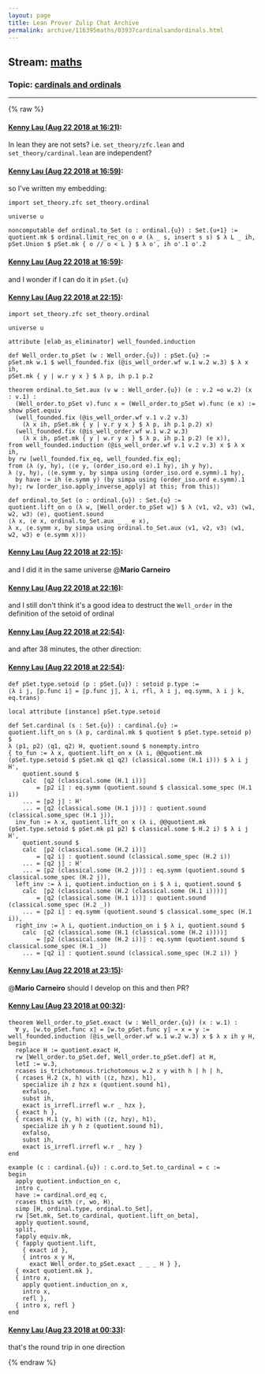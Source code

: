 ```yaml
---
layout: page
title: Lean Prover Zulip Chat Archive 
permalink: archive/116395maths/03937cardinalsandordinals.html
---
```


## Stream: [maths](index.html)
### Topic: [cardinals and ordinals](03937cardinalsandordinals.html)

---


{% raw %}
#### [ Kenny Lau (Aug 22 2018 at 16:21)](https://leanprover.zulipchat.com/#narrow/stream/116395-maths/topic/cardinals%20and%20ordinals/near/132580778):
In lean they are not sets? i.e. `set_theory/zfc.lean` and `set_theory/cardinal.lean` are independent?

#### [ Kenny Lau (Aug 22 2018 at 16:59)](https://leanprover.zulipchat.com/#narrow/stream/116395-maths/topic/cardinals%20and%20ordinals/near/132583263):
so I've written my embedding:
```lean
import set_theory.zfc set_theory.ordinal

universe u

noncomputable def ordinal.to_Set (o : ordinal.{u}) : Set.{u+1} :=
quotient.mk $ ordinal.limit_rec_on o ∅ (λ _ s, insert s s) $ λ L _ ih,
pSet.Union $ pSet.mk { o // o < L } $ λ o', ih o'.1 o'.2
```

#### [ Kenny Lau (Aug 22 2018 at 16:59)](https://leanprover.zulipchat.com/#narrow/stream/116395-maths/topic/cardinals%20and%20ordinals/near/132583279):
and I wonder if I can do it in `pSet.{u}`

#### [ Kenny Lau (Aug 22 2018 at 22:15)](https://leanprover.zulipchat.com/#narrow/stream/116395-maths/topic/cardinals%20and%20ordinals/near/132599529):
```lean
import set_theory.zfc set_theory.ordinal

universe u

attribute [elab_as_eliminator] well_founded.induction

def Well_order.to_pSet (w : Well_order.{u}) : pSet.{u} :=
pSet.mk w.1 $ well_founded.fix (@is_well_order.wf w.1 w.2 w.3) $ λ x ih,
pSet.mk { y | w.r y x } $ λ p, ih p.1 p.2

theorem ordinal.to_Set.aux (v w : Well_order.{u}) (e : v.2 ≃o w.2) (x : v.1) :
  (Well_order.to_pSet v).func x ≈ (Well_order.to_pSet w).func (e x) :=
show pSet.equiv
  (well_founded.fix (@is_well_order.wf v.1 v.2 v.3)
    (λ x ih, pSet.mk { y | v.r y x } $ λ p, ih p.1 p.2) x)
  (well_founded.fix (@is_well_order.wf w.1 w.2 w.3)
    (λ x ih, pSet.mk { y | w.r y x } $ λ p, ih p.1 p.2) (e x)),
from well_founded.induction (@is_well_order.wf v.1 v.2 v.3) x $ λ x ih,
by rw [well_founded.fix_eq, well_founded.fix_eq];
from ⟨λ ⟨y, hy⟩, ⟨⟨e y, (order_iso.ord e).1 hy⟩, ih y hy⟩,
λ ⟨y, hy⟩, ⟨⟨e.symm y, by simpa using (order_iso.ord e.symm).1 hy⟩,
  by have := ih (e.symm y) (by simpa using (order_iso.ord e.symm).1 hy); rw [order_iso.apply_inverse_apply] at this; from this⟩⟩

def ordinal.to_Set (o : ordinal.{u}) : Set.{u} :=
quotient.lift_on o (λ w, ⟦Well_order.to_pSet w⟧) $ λ ⟨v1, v2, v3⟩ ⟨w1, w2, w3⟩ ⟨e⟩, quotient.sound
⟨λ x, ⟨e x, ordinal.to_Set.aux _ _ e x⟩,
λ x, ⟨e.symm x, by simpa using ordinal.to_Set.aux ⟨v1, v2, v3⟩ ⟨w1, w2, w3⟩ e (e.symm x)⟩⟩
```

#### [ Kenny Lau (Aug 22 2018 at 22:15)](https://leanprover.zulipchat.com/#narrow/stream/116395-maths/topic/cardinals%20and%20ordinals/near/132599537):
and I did it in the same universe @**Mario Carneiro**

#### [ Kenny Lau (Aug 22 2018 at 22:16)](https://leanprover.zulipchat.com/#narrow/stream/116395-maths/topic/cardinals%20and%20ordinals/near/132599597):
and I still don't think it's a good idea to destruct the `Well_order` in the definition of the setoid of ordinal

#### [ Kenny Lau (Aug 22 2018 at 22:54)](https://leanprover.zulipchat.com/#narrow/stream/116395-maths/topic/cardinals%20and%20ordinals/near/132601476):
and after 38 minutes, the other direction:

#### [ Kenny Lau (Aug 22 2018 at 22:54)](https://leanprover.zulipchat.com/#narrow/stream/116395-maths/topic/cardinals%20and%20ordinals/near/132601478):
```lean
def pSet.type.setoid (p : pSet.{u}) : setoid p.type :=
⟨λ i j, ⟦p.func i⟧ = ⟦p.func j⟧, λ i, rfl, λ i j, eq.symm, λ i j k, eq.trans⟩

local attribute [instance] pSet.type.setoid

def Set.cardinal (s : Set.{u}) : cardinal.{u} :=
quotient.lift_on s (λ p, cardinal.mk $ quotient $ pSet.type.setoid p) $
λ ⟨p1, p2⟩ ⟨q1, q2⟩ H, quotient.sound $ nonempty.intro
{ to_fun := λ x, quotient.lift_on x (λ i, @@quotient.mk (pSet.type.setoid $ pSet.mk q1 q2) (classical.some (H.1 i))) $ λ i j H',
    quotient.sound $
    calc  ⟦q2 (classical.some (H.1 i))⟧
        = ⟦p2 i⟧ : eq.symm (quotient.sound $ classical.some_spec (H.1 i))
    ... = ⟦p2 j⟧ : H'
    ... = ⟦q2 (classical.some (H.1 j))⟧ : quotient.sound (classical.some_spec (H.1 j)),
  inv_fun := λ x, quotient.lift_on x (λ i, @@quotient.mk (pSet.type.setoid $ pSet.mk p1 p2) $ classical.some $ H.2 i) $ λ i j H',
    quotient.sound $
    calc  ⟦p2 (classical.some (H.2 i))⟧
        = ⟦q2 i⟧ : quotient.sound (classical.some_spec (H.2 i))
    ... = ⟦q2 j⟧ : H'
    ... = ⟦p2 (classical.some (H.2 j))⟧ : eq.symm (quotient.sound $ classical.some_spec (H.2 j)),
  left_inv := λ i, quotient.induction_on i $ λ i, quotient.sound $
    calc  ⟦p2 (classical.some (H.2 (classical.some (H.1 i))))⟧
        = ⟦q2 (classical.some (H.1 i))⟧ : quotient.sound (classical.some_spec (H.2 _))
    ... = ⟦p2 i⟧ : eq.symm (quotient.sound $ classical.some_spec (H.1 i)),
  right_inv := λ i, quotient.induction_on i $ λ i, quotient.sound $
    calc  ⟦q2 (classical.some (H.1 (classical.some (H.2 i))))⟧
        = ⟦p2 (classical.some (H.2 i))⟧ : eq.symm (quotient.sound $ classical.some_spec (H.1 _))
    ... = ⟦q2 i⟧ : quotient.sound (classical.some_spec (H.2 i)) }
```

#### [ Kenny Lau (Aug 22 2018 at 23:15)](https://leanprover.zulipchat.com/#narrow/stream/116395-maths/topic/cardinals%20and%20ordinals/near/132602524):
@**Mario Carneiro** should I develop on this and then PR?

#### [ Kenny Lau (Aug 23 2018 at 00:32)](https://leanprover.zulipchat.com/#narrow/stream/116395-maths/topic/cardinals%20and%20ordinals/near/132605696):
```lean
theorem Well_order.to_pSet.exact (w : Well_order.{u}) (x : w.1) :
  ∀ y, ⟦w.to_pSet.func x⟧ = ⟦w.to_pSet.func y⟧ → x = y :=
well_founded.induction (@is_well_order.wf w.1 w.2 w.3) x $ λ x ih y H,
begin
  replace H := quotient.exact H,
  rw [Well_order.to_pSet.def, Well_order.to_pSet.def] at H,
  letI := w.3,
  rcases is_trichotomous.trichotomous w.2 x y with h | h | h,
  { rcases H.2 ⟨x, h⟩ with ⟨⟨z, hzx⟩, h1⟩,
    specialize ih z hzx x (quotient.sound h1),
    exfalso,
    subst ih,
    exact is_irrefl.irrefl w.r _ hzx },
  { exact h },
  { rcases H.1 ⟨y, h⟩ with ⟨⟨z, hzy⟩, h1⟩,
    specialize ih y h z (quotient.sound h1),
    exfalso,
    subst ih,
    exact is_irrefl.irrefl w.r _ hzy }
end

example (c : cardinal.{u}) : c.ord.to_Set.to_cardinal = c :=
begin
  apply quotient.induction_on c,
  intro c,
  have := cardinal.ord_eq c,
  rcases this with ⟨r, wo, H⟩,
  simp [H, ordinal.type, ordinal.to_Set],
  rw [Set.mk, Set.to_cardinal, quotient.lift_on_beta],
  apply quotient.sound,
  split,
  fapply equiv.mk,
  { fapply quotient.lift,
    { exact id },
    { intros x y H,
      exact Well_order.to_pSet.exact _ _ _ H } },
  { exact quotient.mk },
  { intro x,
    apply quotient.induction_on x,
    intro x,
    refl },
  { intro x, refl }
end
```

#### [ Kenny Lau (Aug 23 2018 at 00:33)](https://leanprover.zulipchat.com/#narrow/stream/116395-maths/topic/cardinals%20and%20ordinals/near/132605703):
that's the round trip in one direction


{% endraw %}
